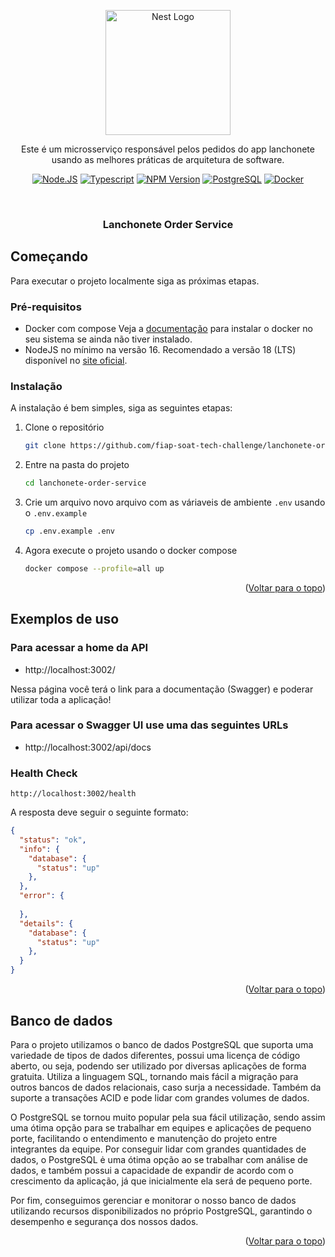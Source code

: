 <p align="center">
  <a href="http://nestjs.com/" target="blank"><img src="https://nestjs.com/img/logo-small.svg" width="200" alt="Nest Logo" /></a>
</p>

<p align="center">Este é um microsserviço responsável pelos pedidos do app lanchonete usando as melhores práticas de arquitetura de software.</p>
  <p align="center">
    <a href="https://nodejs.org/en" target="_blank"><img src="https://img.shields.io/badge/node.js-6DA55F?style=for-the-badge&logo=node.js&logoColor=white" alt="Node.JS" /></a>
    <a href="https://www.typescriptlang.org" target="_blank"><img src="https://img.shields.io/badge/typescript-%23007ACC.svg?style=for-the-badge&logo=typescript&logoColor=white" alt="Typescript" /></a>
    <a href="https://www.npmjs.com/~nestjscore" target="_blank"><img src="https://img.shields.io/badge/NPM-%23CB3837.svg?style=for-the-badge&logo=npm&logoColor=white" alt="NPM Version" /></a>
    <a href="https://www.postgresql.org" target="_blank"><img src="https://img.shields.io/badge/postgres-%23316192.svg?style=for-the-badge&logo=postgresql&logoColor=white" alt="PostgreSQL" /></a>
    <a href="https://www.docker.com" target="_blank"><img src="https://img.shields.io/badge/docker-%230db7ed.svg?style=for-the-badge&logo=docker&logoColor=white" alt="Docker" /></a>
  </p>
</p>


<!-- TITULO DO PROJETO -->
<br />
<div align="center">
  <h3 align="center">Lanchonete Order Service</h3>
</div>



<!-- COMECANDO -->
## Começando

Para executar o projeto localmente siga as próximas etapas.

### Pré-requisitos

* Docker com compose
  Veja a [documentação](https://docs.docker.com/engine/install/) para instalar o docker no seu sistema se ainda não tiver instalado.
* NodeJS no mínimo na versão 16. Recomendado a versão 18 (LTS) disponível no [site oficial](https://nodejs.org/en).

### Instalação

A instalação é bem simples, siga as seguintes etapas:

1. Clone o repositório
   ```sh
   git clone https://github.com/fiap-soat-tech-challenge/lanchonete-order-service
   ```
2. Entre na pasta do projeto
   ```sh
   cd lanchonete-order-service
   ```
3. Crie um arquivo novo arquivo com as váriaveis de ambiente `.env` usando o `.env.example`
   ```sh
   cp .env.example .env
   ```
4. Agora execute o projeto usando o docker compose
   ```sh
   docker compose --profile=all up
   ```

<p align="right">(<a href="#readme-top">Voltar para o topo</a>)</p>

<!-- EXEMPLOS DE USO -->
## Exemplos de uso

### Para acessar a home da API
- http://localhost:3002/

Nessa página você terá o link para a documentação (Swagger) e poderar utilizar toda a aplicação!

### Para acessar o Swagger UI use uma das seguintes URLs
- http://localhost:3002/api/docs

### Health Check
    http://localhost:3002/health

A resposta deve seguir o seguinte formato:

```json
{
  "status": "ok",
  "info": {
    "database": {
      "status": "up"
    },
  },
  "error": {
    
  },
  "details": {
    "database": {
      "status": "up"
    },
  }
}
```

<p align="right">(<a href="#readme-top">Voltar para o topo</a>)</p>

## Banco de dados

Para o projeto utilizamos o banco de dados PostgreSQL que suporta uma variedade de tipos de dados diferentes, possui uma licença de código aberto, ou seja, podendo ser utilizado por diversas aplicações de forma gratuita. Utiliza a linguagem SQL, tornando mais fácil a migração para outros bancos de dados relacionais, caso surja a necessidade. Também da suporte a transações ACID e pode lidar com grandes volumes de dados.

O PostgreSQL se tornou muito popular pela sua fácil utilização, sendo assim uma ótima opção para se trabalhar em equipes e aplicações de pequeno porte, facilitando o entendimento e manutenção do projeto entre integrantes da equipe. Por conseguir lidar com grandes quantidades de dados, o PostgreSQL ė uma ótima opção ao se trabalhar com análise de dados, e também possui a capacidade de expandir de acordo com o crescimento da aplicação, já que inicialmente ela será de pequeno porte.

Por fim, conseguimos gerenciar e monitorar o nosso banco de dados utilizando recursos disponibilizados no próprio PostgreSQL, garantindo o desempenho e segurança dos nossos dados.

<p align="right">(<a href="#readme-top">Voltar para o topo</a>)</p>

